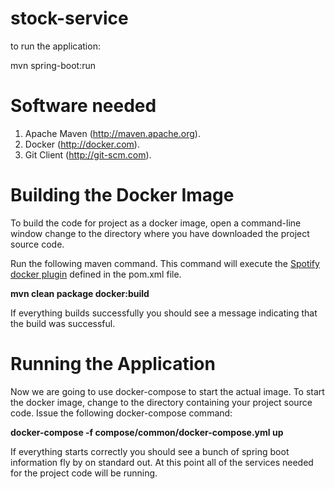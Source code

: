# stock-service

to run the application:

mvn spring-boot:run

# Software needed
1.	Apache Maven (http://maven.apache.org).
2.	Docker (http://docker.com).
3.	Git Client (http://git-scm.com).

# Building the Docker Image
To build the code for project as a docker image, open a command-line window change to the directory where you have downloaded the project source code.

Run the following maven command.  This command will execute the [Spotify docker plugin](https://github.com/spotify/docker-maven-plugin) defined in the pom.xml file.  

   **mvn clean package docker:build**

If everything builds successfully you should see a message indicating that the build was successful.

# Running the Application

Now we are going to use docker-compose to start the actual image.  To start the docker image,
change to the directory containing  your project source code.  Issue the following docker-compose command:

   **docker-compose -f compose/common/docker-compose.yml up**

If everything starts correctly you should see a bunch of spring boot information fly by on standard out.  At this point all of the services needed for the project code will be running.
